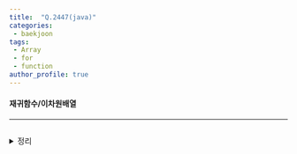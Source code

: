 ```yaml
---
title:  "Q.2447(java)"
categories:
 - baekjoon
tags:
 - Array
 - for  
 - function
author_profile: true
---
```

#### 재귀함수/이차원배열

* * *
~~~java
~~~
<details>
<summary>정리</summary>
- 재귀함수<br>
 </details><br>